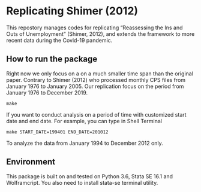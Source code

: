 # Replicating Shimer (2012)

This repostory manages codes for replicating “Reassessing the Ins and Outs of Unemployment” (Shimer, 2012), and extends the framework to more recent data during the Covid-19 pandemic.

## How to run the package
Right now we only focus on a on a much smaller time span than the original paper. Contrary to Shimer (2012) who processed monthly CPS files from January 1976 to January 2005. Our replication focus on the period from January 1976 to December 2019. 
```
make
```
If you want to conduct analysis on a period of time with customized start date and end date. For example, you can type in Shell Terminal
```
make START_DATE=199401 END_DATE=201012
```
To analyze the data from January 1994 to December 2012 only.

## Environment
This package is built on and tested on Python 3.6, Stata SE 16.1 and Wolframcript. You also need to install stata-se terminal utility.
